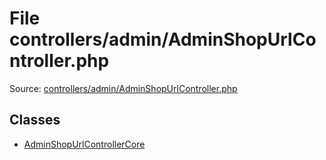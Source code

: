 File controllers/admin/AdminShopUrlController.php
=========

Source: [controllers/admin/AdminShopUrlController.php](https://github.com/PrestaShop/PrestaShop/blob/1.5.0.17/controllers/admin/AdminShopUrlController.php)


Classes
-------

* [AdminShopUrlControllerCore](class.AdminShopUrlControllerCore.md)


